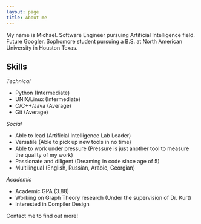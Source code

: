 ```yaml
---
layout: page
title: About me
---
```

<link rel="stylesheet" href="/font-awesome-4.7.0/css/font-awesome.min.css">


My name is Michael. Software Engineer pursuing Artificial Intelligence field. Future Googler. Sophomore student pursuing a B.S. at North American University in Houston Texas. 

## Skills 

*Technical*

- Python (Intermediate)
- UNIX/Linux (Intermediate)
- C/C++/Java (Average)
- Git (Average)

*Social*

- Able to lead (Artificial Intelligence Lab Leader)
- Versatile (Able to pick up new tools in no time)
- Able to work under pressure (Pressure is just another tool to measure the quality of my work)
- Passionate and diligent (Dreaming in code since age of 5)
- Multilingual (English, Russian, Arabic, Georgian)


*Academic*

- Academic GPA (3.88)
- Working on Graph Theory research (Under the supervision of Dr. Kurt)
- Interested in Compiler Design

Contact me to find out more! 

<a href="http://stackoverflow.com/users/5110035/michaelmmeskhi"> <i style="width:400px;" class="fa fa-stack-overflow fa-2x" aria-hidden="true"></i></a>
<a href="https://www.linkedin.com/in/mikhailmmeskhi"> <i style="width:400px;" class="fa fa-linkedin-square fa-2x" aria-hidden="true"></i></a>
<a href="https://github.com/MichaelMMeskhi"> <i style="width:400px;" class="fa fa-github fa-2x" aria-hidden="true"></i></a>
<a href="michael.m.meskhi@live.com"> <i style="width:400px;" class="fa fa-envelope-o fa-2x" aria-hidden="true"></i></a>